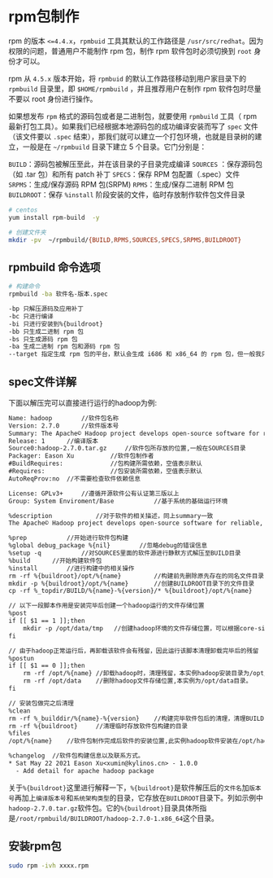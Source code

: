 # rpm包制作

rpm 的版本 `<=4.4.x`，`rpmbuid` 工具其默认的工作路径是 `/usr/src/redhat`。因为权限的问题，普通用户不能制作 rpm 包，制作 rpm 软件包时必须切换到 `root` 身份才可以。

rpm 从 `4.5.x` 版本开始，将 `rpmbuid` 的默认工作路径移动到用户家目录下的 `rpmbuild` 目录里，即 `$HOME/rpmbuild` ，并且推荐用户在制作 rpm 软件包时尽量不要以 root 身份进行操作。

如果想发布 `rpm` 格式的源码包或者是二进制包，就要使用 `rpmbuild` 工具（ rpm 最新打包工具）。如果我们已经根据本地源码包的成功编译安装而写了 `spec` 文件（该文件要以 `.spec` 结束），那我们就可以建立一个打包环境，也就是目录树的建立，一般是在 `~/rpmbuild` 目录下建立 5 个目录。它门分别是：

`BUILD`：源码包被解压至此，并在该目录的子目录完成编译
`SOURCES` ：保存源码包（如 .tar 包）和所有 patch 补丁
`SPECS`：保存 RPM 包配置（.spec）文件
`SRPMS`：生成/保存源码 RPM 包(SRPM)
`RPMS`：生成/保存二进制 RPM 包
`BUILDROOT`：保存 `%install` 阶段安装的文件，临时存放制作软件包文件目录

```bash
# centos
yum install rpm-build  -y 

# 创建文件夹
mkdir -pv  ~/rpmbuild/{BUILD,RPMS,SOURCES,SPECS,SRPMS,BUILDROOT}
```


## rpmbuild 命令选项

```bash
# 构建命令
rpmbuild -ba 软件名-版本.spec 

-bp 只解压源码及应用补丁
-bc 只进行编译
-bi 只进行安装到%{buildroot}
-bb 只生成二进制 rpm 包
-bs 只生成源码 rpm 包
-ba 生成二进制 rpm 包和源码 rpm 包
--target 指定生成 rpm 包的平台，默认会生成 i686 和 x86_64 的 rpm 包，但一般我只需要 x86_64 的 rpm 包
```

## spec文件详解

下面以解压完可以直接进行运行的hadoop为例:

```txt
Name: hadoop		//软件包名称
Version: 2.7.0		//软件版本号
Summary: The Apache© Hadoop project develops open-source software for reliable, scalable, distributed computing.		//软件描述
Release: 1		//编译版本
Source0:hadoop-2.7.0.tar.gz		//软件包所存放的位置,一般在SOURCES目录
Packager: Eason Xu			//软件包制作者
#BuildRequires:				//包构建所需依赖，空值表示默认
#Requires:					//包安装所需依赖，空值表示默认
AutoReqProv:no  //不需要检查软件依赖信息

License: GPLv3+		//遵循开源软件公有认证第三版以上
Group: System Enviroment/Base			//基于系统的基础运行环境

%description			//对于软件的相关描述，同上summary一致
The Apache© Hadoop project develops open-source software for reliable, scalable, distributed computing.

%prep			//开始进行软件包构建
%global debug_package %{nil}		//忽略debug的错误信息
%setup -q			//对SOURCES里面的软件源进行静默方式解压至BUILD目录
%build		//开始构建软件包
%install		//进行构建中的相关操作
rm -rf %{buildroot}/opt/%{name}			//构建前先删除原先存在的同名文件目录
mkdir -p %{buildroot}/opt/%{name}		//创建BUILDROOT目录下的文件目录
cp -rf %_topdir/BUILD/%{name}-%{version}/* %{buildroot}/opt/%{name}		//将BUILD目录解压文件复制进软件包制作临时目录

// 以下一段脚本作用是安装完毕后创建一个hadoop运行的文件存储位置
%post
if [[ $1 == 1 ]];then
    mkdir -p /opt/data/tmp	 //创建hadoop环境的文件存储位置，可以根据core-site.xml的dfs设定
fi

// 由于hadoop正常运行后，再卸载该软件会有残留，因此运行该脚本清理卸载完毕后的残留
%postun
if [[ $1 == 0 ]];then
    rm -rf /opt/%{name}	//卸载hadoop时，清理残留，本实例hadoop安装目录为/opt/hadoop
    rm -rf /opt/data	//删除hadoop文件存储位置,本实例为/opt/data目录。
fi

// 安装包做完之后清理
%clean
rm -rf %_builddir/%{name}-%{version}	//构建完毕软件包后的清理，清理BUILD目录
rm -rf %{buildroot}		//清理临时存放软件包构建的目录
%files
/opt/%{name}	//软件包制作完成后软件的安装位置,此实例hadoop软件安装在/opt/hadoop目录下

%changelog	//软件包构建信息以及联系方式。
* Sat May 22 2021 Eason Xu<xumin@kylinos.cn> - 1.0.0
  - Add detail for apache hadoop package
```

关于`%{buildroot}`这里进行解释一下，`%{buildroot}`是软件解压后的`文件名`加`版本号`再加上`编译版本号`和`系统架构类型`的目录，它存放在`BUILDROOT`目录下。列如示例中`hadoop-2.7.0.tar.gz`软件包。它的`%{buildroot}`目录具体所指是`/root/rpmbuild/BUILDROOT/hadoop-2.7.0-1.x86_64`这个目录。

## 安装rpm包

```bash
sudo rpm -ivh xxxx.rpm
```